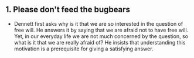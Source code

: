 ## 1. Please don't feed the bugbears

* Dennett first asks why is it that we are so interested in the question of
  free will. He answers it by saying that we are afraid not to have free
  will. Yet, in our everyday life we are not much concerned by the question,
  so what is it that we are really afraid of? He insists that understanding
  this motivation is a prerequisite for giving a satisfying answer.
